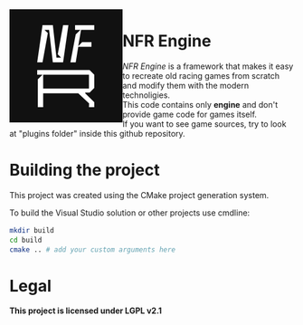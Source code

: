 </table><img src="NFR_LOGO.png" align="left" height="200" width="200"/>

# NFR Engine
*NFR Engine* is a framework that makes it easy to recreate old racing games from scratch and modify them with the modern technoligies.\
This code contains only **engine** and don't provide game code for games itself.\
If you want to see game sources, try to look at "plugins folder" inside this github repository.

# Building the project

This project was created using the CMake project generation system. 

To build the Visual Studio solution or other projects use cmdline:
```sh
mkdir build
cd build 
cmake .. # add your custom arguments here
```

# Legal
**This project is licensed under LGPL v2.1**

